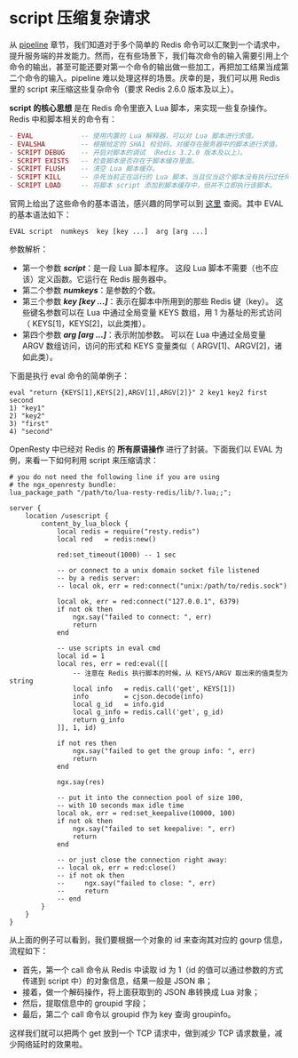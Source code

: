 # script 压缩复杂请求

从 [pipeline](https://github.com/moonbingbing/openresty-best-practices/blob/master/redis/pipeline.md) 章节，我们知道对于多个简单的 Redis 命令可以汇聚到一个请求中，提升服务端的并发能力。然而，在有些场景下，我们每次命令的输入需要引用上个命令的输出，甚至可能还要对第一个命令的输出做一些加工，再把加工结果当成第二个命令的输入。pipeline 难以处理这样的场景。庆幸的是，我们可以用 Redis 里的 script 来压缩这些复杂命令（要求 Redis 2.6.0 版本及以上）。

**script 的核心思想** 是在 Redis 命令里嵌入 Lua 脚本，来实现一些复杂操作。Redis 中和脚本相关的命令有：

```lua
- EVAL            -- 使用内置的 Lua 解释器，可以对 Lua 脚本进行求值。
- EVALSHA         -- 根据给定的 SHA1 校验码，对缓存在服务器中的脚本进行求值。
- SCRIPT DEBUG    -- 开启对脚本的调试 （Redis 3.2.0 版本及以上）。
- SCRIPT EXISTS   -- 检查脚本是否存在于脚本缓存里面。
- SCRIPT FLUSH    -- 清空 Lua 脚本缓存。
- SCRIPT KILL     -- 杀死当前正在运行的 Lua 脚本，当且仅当这个脚本没有执行过任何写操作时，这个命令才生效。
- SCRIPT LOAD     -- 将脚本 script 添加到脚本缓存中，但并不立即执行该脚本。
```

官网上给出了这些命令的基本语法，感兴趣的同学可以到 [这里](http://redis.io/commands/eval) 查阅。其中 EVAL 的基本语法如下：
```
EVAL script  numkeys  key [key ...]  arg [arg ...]
```
参数解析：
- 第一个参数 ***script***：是一段 Lua 脚本程序。
    这段 Lua 脚本不需要（也不应该）定义函数。它运行在 Redis 服务器中。
- 第二个参数 ***numkeys***：是参数的个数。
- 第三个参数 ***key [key ...]***：表示在脚本中所用到的那些 Redis 键（key）。
    这些键名参数可以在 Lua 中通过全局变量 KEYS 数组，用 1 为基址的形式访问（ KEYS[1]，KEYS[2]，以此类推）。
- 第四个参数 ***arg [arg ...]***：表示附加参数。
    可以在 Lua 中通过全局变量 ARGV 数组访问，访问的形式和 KEYS 变量类似（ ARGV[1]、ARGV[2]，诸如此类）。

下面是执行 eval 命令的简单例子：

```
eval "return {KEYS[1],KEYS[2],ARGV[1],ARGV[2]}" 2 key1 key2 first second
1) "key1"
2) "key2"
3) "first"
4) "second"
```

OpenResty 中已经对 Redis 的 **所有原语操作** 进行了封装。下面我们以 EVAL 为例，来看一下如何利用 script 来压缩请求：

```nginx
# you do not need the following line if you are using
# the ngx_openresty bundle:
lua_package_path "/path/to/lua-resty-redis/lib/?.lua;;";

server {
    location /usescript {
        content_by_lua_block {
            local redis = require("resty.redis")
            local red   = redis:new()

            red:set_timeout(1000) -- 1 sec

            -- or connect to a unix domain socket file listened
            -- by a redis server:
            -- local ok, err = red:connect("unix:/path/to/redis.sock")

            local ok, err = red:connect("127.0.0.1", 6379)
            if not ok then
                ngx.say("failed to connect: ", err)
                return
            end

            -- use scripts in eval cmd
            local id = 1
            local res, err = red:eval([[
                -- 注意在 Redis 执行脚本的时候，从 KEYS/ARGV 取出来的值类型为 string
                local info   = redis.call('get', KEYS[1])
                info         = cjson.decode(info)
                local g_id   = info.gid
                local g_info = redis.call('get', g_id)
                return g_info
            ]], 1, id)

            if not res then
                ngx.say("failed to get the group info: ", err)
                return
            end

            ngx.say(res)

            -- put it into the connection pool of size 100,
            -- with 10 seconds max idle time
            local ok, err = red:set_keepalive(10000, 100)
            if not ok then
                ngx.say("failed to set keepalive: ", err)
                return
            end

            -- or just close the connection right away:
            -- local ok, err = red:close()
            -- if not ok then
            --     ngx.say("failed to close: ", err)
            --     return
            -- end
        }
    }
}
```

从上面的例子可以看到，我们要根据一个对象的 id 来查询其对应的 gourp 信息，流程如下：
- 首先，第一个 call 命令从 Redis 中读取 id 为 1（id 的值可以通过参数的方式传递到 script 中）的对象信息，结果一般是 JSON 串；
- 接着，做一个解码操作，将上面获取到的 JSON 串转换成 Lua 对象；
- 然后，提取信息中的 groupid 字段；
- 最后，第二个 call 命令以 groupid 作为 key 查询 groupinfo。

这样我们就可以把两个 get 放到一个 TCP 请求中，做到减少 TCP 请求数量，减少网络延时的效果啦。
